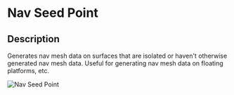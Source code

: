 # Nav Seed Point

## Description

Generates nav mesh data on surfaces that are isolated or haven't otherwise generated nav mesh data. Useful for generating nav mesh data on floating platforms, etc.

![Nav Seed Point](../../../.gitbook/assets/images/objects/gameplay/nav-mesh/nav-seed-point.png)
